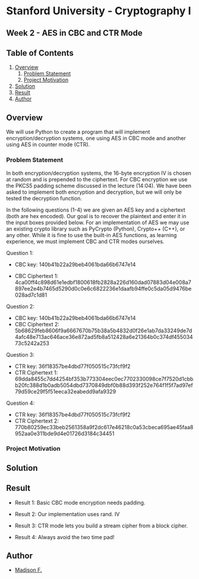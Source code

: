 # Stanford University - Cryptography I

## Week 2 - AES in CBC and CTR Mode

## Table of Contents

1. [Overview](#overview)
    1. [Problem Statement](#problem)
    2. [Project Motivation](#project-motivation)
3. [Solution](#solution)
4. [Result](#result)
5. [Author](#author)

## Overview <a name="overview"></a>

We will use Python to create a program that will implement encryption/decryption systems, one using AES in CBC mode and another using AES in counter mode (CTR).

### Problem Statement <a name="problem"></a>

 In both encryption/decryption systems, the 16-byte encryption IV is chosen at random and is prepended to the ciphertext. For CBC encryption we use the PKCS5 padding scheme discussed  in the lecture (14:04).
 We have been asked to implement both encryption and decryption, but we will only be tested the decryption function.
 
 In the following questions (1-4) we are given an AES key and a ciphertext (both are  hex encoded).
 Our goal is to recover the plaintext and enter it in the input boxes provided below.
 For an implementation of AES we may use an existing crypto library such as PyCrypto  (Python), Crypto++  (C++), or any other. While it is fine to use the built-in AES functions, as learning experience, we must implement CBC and CTR modes ourselves.

 Question 1:
 
 * CBC key: 140b41b22a29beb4061bda66b6747e14
 
 * CBC Ciphertext 1:
4ca00ff4c898d61e1edbf1800618fb2828a226d160dad07883d04e008a7897ee2e4b7465d5290d0c0e6c6822236e1daafb94ffe0c5da05d9476be028ad7c1d81
 
 Question 2:
 
 * CBC key: 140b41b22a29beb4061bda66b6747e14
 * CBC Ciphertext 2:
5b68629feb8606f9a6667670b75b38a5b4832d0f26e1ab7da33249de7d4afc48e713ac646ace36e872ad5fb8a512428a6e21364b0c374df45503473c5242a253
 
 Question 3:
 
 * CTR key: 36f18357be4dbd77f050515c73fcf9f2
 * CTR Ciphertext 1: 69dda8455c7dd4254bf353b773304eec0ec7702330098ce7f7520d1cbbb20fc388d1b0adb5054dbd7370849dbf0b88d393f252e764f1f5f7ad97ef79d59ce29f5f51eeca32eabedd9afa9329
 
 Question 4:
 
 * CTR key: 36f18357be4dbd77f050515c73fcf9f2
 * CTR Ciphertext 2: 770b80259ec33beb2561358a9f2dc617e46218c0a53cbeca695ae45faa8952aa0e311bde9d4e01726d3184c34451
 
 ### Project Motivation <a name="project-motivation"></a>
 
 ## Solution <a name="solution"></a>

 ## Result <a name="result"></a>
 
* Result 1: Basic CBC mode encryption needs padding.

* Result 2: Our implementation uses rand. IV

* Result 3: CTR mode lets you build a stream cipher from a block cipher.

* Result 4: Always avoid the two time pad!

## Author<a name="author"></a>
* [Madison F.](https://github.com/madison-freeman)
